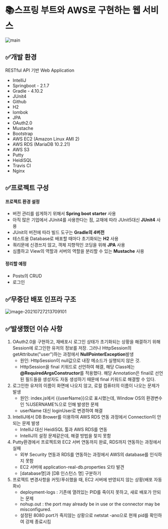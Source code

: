 # 📚스프링 부트와 AWS로 구현하는 웹 서비스

![main](https://user-images.githubusercontent.com/44271206/125600462-3f4c73ed-9b5b-44f5-9b88-9064e4a94efe.png)





## ✅개발 환경

RESTful API 기반 Web Application

- IntelliJ
- Springboot - 2.1.7
- Gradle - 4.10.2
- JUnit4
- Github
- H2
- lombok
- JPA
- OAuth2.0
- Mustache
- Bootstrap
- AWS EC2 (Amazon Linux AMI 2)
- AWS RDS (MariaDB 10.2.21)
- AWS S3
- Putty
- HeidiSQL
- Travis CI
- Nginx






## ✅프로젝트 구성

#### 프로젝트 환경 설정

- 버전 관리를 쉽게하기 위해서 **Spring boot starter** 사용
- 아직 많은 기업에서 JUnit4를 사용한다는 점, 교재에 따라 JUnit5대신 **JUnit4** 사용
- JUnit의 버전에 따라 빌드 도구는 **Gradle의 4버전**
- 테스트용 Database로 배포할 때마다 초기화되는 **H2** 사용
- 쿼리문에 신경쓰지 않고, 객체 지향적인 코딩을 위해 **JPA** 사용
- 심플하고 View의 역할과 서버의 역할을 분리할 수 있는 **Mustache** 사용





#### 정리할 예정

- Posts의 CRUD
- 로그인



## ✅무중단 배포 인프라 구조

![image-20210727213709101](C:\Users\82103\Desktop\IntelliJ_Project\image-20210727213709101.png)





## ✅발생했던 이슈 사항

1. OAuth2.0을 구현하고, 재배포시 로그인 상태가 초기화되는 상황을 해결하기 위해 Session에 로그인한 유저의 정보를 저장. 그러나 HttpSession의 getAttribute("user")하는 과정에서 **NullPointerException**발생
   - 원인: HttpSession이 null값으로  내장 메소드가 실행되지 않은 것.
   - HttpSession을 final 키워드로 선언하여 해결, 해당 Class에는 **@RequiredArgsConstructor**를 적용했다. 해당 Annotation은 final로 선언된 필드들을 생성자도 자동 생성하기 때문에 final 키워드로 해결할 수 있다.
2. 로그인한 유저의 이름이 화면에 나오지 않고, 로컬 컴퓨터의 이름이 나오는 문제가 발생
   - 원인: index.js에서 {{userName}}으로 표시했는데, Window OS의 환경변수인 %USERNAME%으로 인해 발생한 문제
   - userName 대신 loginUser로 변경하여 해결
3. IntelliJ에서 DB Brower를 이용하여 AWS RDS 연동 과정에서 Connection이 안되는 문제 발생
   - IntelliJ 대신 HeidiSQL 툴과 AWS RDS를 연동
   - IntelliJ의 설정 문제같은데, 해결 방법을 찾지 못함
4. Putty환경에서 프로젝트와 EC2 서버 연동까지 완료, RDS까지 연동하는 과정에서 실패
   - 외부 Security 연동과 RDS를 연동하는 과정에서 AWS의 database를 인식하지 못함
   - EC2 서버에 application-real-db.properties 오타 발견
   - [database명]과 [DB 인스턴스 명] 구분하기
5. 프로젝트 변경사항을 커밋/푸쉬했을 때, EC2 서버에 반영되지 않는 상황(배포 자동화x)
   - deployment-logs : 기존에 열려있는 PID를 죽이지 못하고, 새로 배포가 안되는 문제
   - nohup.out : the port may already be in use or the connector may be misconfigured.
   - 설정된 8080 port가 죽지않는 상황으로 netstat -ano으로 현재 pid를 확인하여 강제 종료시킴
